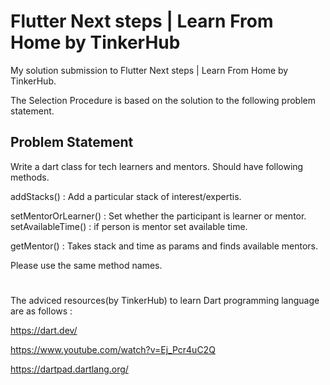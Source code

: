 # Flutter Next steps | Learn From Home by TinkerHub
My solution submission to Flutter Next steps | Learn From Home by TinkerHub.

The Selection Procedure is based on the solution to the following problem statement.
## Problem Statement

Write a dart class for tech learners and mentors. Should have following methods.

addStacks() : Add a particular stack of interest/expertis.

setMentorOrLearner() : Set whether the participant is learner or mentor.
setAvailableTime() : if person is mentor set available time.

getMentor() : Takes stack and time as params and finds available mentors. 

Please use the same method names.
#
The adviced resources(by TinkerHub) to learn Dart programming language are as follows :

https://dart.dev/

https://www.youtube.com/watch?v=Ej_Pcr4uC2Q

https://dartpad.dartlang.org/

